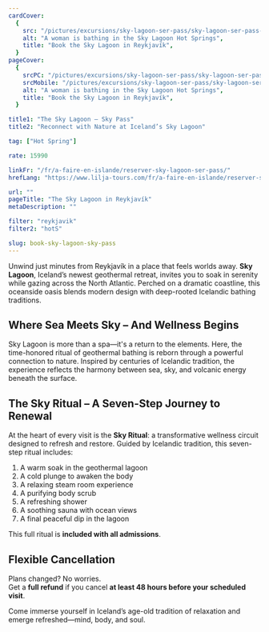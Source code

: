 ```yaml
---
cardCover:
  {
    src: "/pictures/excursions/sky-lagoon-ser-pass/sky-lagoon-ser-pass-card.webp",
    alt: "A woman is bathing in the Sky Lagoon Hot Springs",
    title: "Book the Sky Lagoon in Reykjavík",
  }
pageCover:
  {
    srcPC: "/pictures/excursions/sky-lagoon-ser-pass/sky-lagoon-ser-pass-header-pc.webp",
    srcMobile: "/pictures/excursions/sky-lagoon-ser-pass/sky-lagoon-ser-pass-header-mobile.webp",
    alt: "A woman is bathing in the Sky Lagoon Hot Springs",
    title: "Book the Sky Lagoon in Reykjavík",
  }

title1: "The Sky Lagoon – Sky Pass"
title2: "Reconnect with Nature at Iceland’s Sky Lagoon"

tag: ["Hot Spring"]

rate: 15990

linkFr: "/fr/a-faire-en-islande/reserver-sky-lagoon-ser-pass/"
hrefLang: "https://www.lilja-tours.com/fr/a-faire-en-islande/reserver-sky-lagoon-ser-pass/"

url: ""
pageTitle: "The Sky Lagoon in Reykjavík"
metaDescription: ""

filter: "reykjavik"
filter2: "hotS"

slug: book-sky-lagoon-sky-pass
---
```


Unwind just minutes from Reykjavík in a place that feels worlds away. **Sky Lagoon**, Iceland’s newest geothermal retreat, invites you to soak in serenity while gazing across the North Atlantic. Perched on a dramatic coastline, this oceanside oasis blends modern design with deep-rooted Icelandic bathing traditions.

## Where Sea Meets Sky – And Wellness Begins

Sky Lagoon is more than a spa—it's a return to the elements. Here, the time-honored ritual of geothermal bathing is reborn through a powerful connection to nature. Inspired by centuries of Icelandic tradition, the experience reflects the harmony between sea, sky, and volcanic energy beneath the surface.

## The Sky Ritual – A Seven-Step Journey to Renewal

At the heart of every visit is the **Sky Ritual**: a transformative wellness circuit designed to refresh and restore. Guided by Icelandic tradition, this seven-step ritual includes:

1. A warm soak in the geothermal lagoon  
2. A cold plunge to awaken the body  
3. A relaxing steam room experience  
4. A purifying body scrub  
5. A refreshing shower  
6. A soothing sauna with ocean views  
7. A final peaceful dip in the lagoon

This full ritual is **included with all admissions**.

## Flexible Cancellation

Plans changed? No worries.  
Get a **full refund** if you cancel **at least 48 hours before your scheduled visit**.


Come immerse yourself in Iceland’s age-old tradition of relaxation and emerge refreshed—mind, body, and soul.

<script type="text/javascript" src="https://widgets.bokun.io/assets/javascripts/apps/build/BokunWidgetsLoader.js?bookingChannelUUID=97236c68-b945-4a96-8587-660bdc4c45fd" async></script>
     
<div class="bokunWidget" data-src="https://widgets.bokun.io/online-sales/97236c68-b945-4a96-8587-660bdc4c45fd/experience-calendar/618640"></div>


